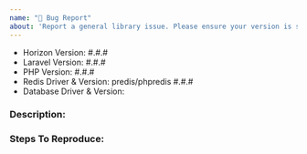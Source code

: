 ```yaml
---
name: "🐛 Bug Report"
about: 'Report a general library issue. Please ensure your version is still supported: https://laravel.com/docs/releases#support-policy'
---
```


- Horizon Version: #.#.#
- Laravel Version: #.#.#
- PHP Version: #.#.#
- Redis Driver & Version: predis/phpredis #.#.#
- Database Driver & Version:

### Description:


### Steps To Reproduce:
